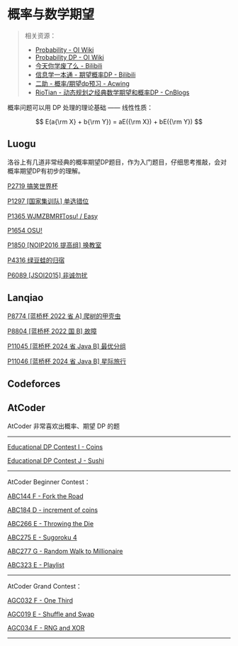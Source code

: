 # 概率与数学期望



> 相关资源：
> - [Probability - OI Wiki](https://oi-wiki.org/math/probability/basic-conception/) 
> - [Probability DP - OI Wiki](https://oi-wiki.org/dp/probability/) 
> - [今天你学废了么 - Bilibili](https://space.bilibili.com/3461575069403560/search/video?keyword=概率) 
> - [信息学一本通 - 期望概率DP - Bilibili](https://www.bilibili.com/video/BV1yA411r7mj/) 
> - [二助 - 概率/期望dp预习 - Acwing](https://www.acwing.com/blog/content/1723/) 
> - [RioTian - 动态规划之经典数学期望和概率DP - CnBlogs](https://www.cnblogs.com/RioTian/p/14117154.html) 





概率问题可以用 DP 处理的理论基础 —— 线性性质：

$$
E(a{\rm X} + b{\rm Y}) = aE({\rm X}) + bE({\rm Y})
$$


## Luogu

洛谷上有几道非常经典的概率期望DP题目，作为入门题目，仔细思考推敲，会对概率期望DP有初步的理解。


[P2719 搞笑世界杯](https://www.luogu.com.cn/problem/P2719) 

[P1297 [国家集训队] 单选错位](https://www.luogu.com.cn/problem/P1297) 

[P1365 WJMZBMR打osu! / Easy](https://www.luogu.com.cn/problem/P1365) 

[P1654 OSU!](https://www.luogu.com.cn/problem/P1654) 

[P1850 [NOIP2016 提高组] 换教室](https://www.luogu.com.cn/problem/P1850) 

[P4316 绿豆蛙的归宿](https://www.luogu.com.cn/problem/P4316) 

[P6089 [JSOI2015] 非诚勿扰](https://www.luogu.com.cn/problem/P6089) 



## Lanqiao

[P8774 [蓝桥杯 2022 省 A] 爬树的甲壳虫](https://www.luogu.com.cn/problem/P8774) 

[P8804 [蓝桥杯 2022 国 B] 故障](https://www.luogu.com.cn/problem/P8804) 

[P11045 [蓝桥杯 2024 省 Java B] 最优分组](https://www.luogu.com.cn/problem/P11045) 

[P11046 [蓝桥杯 2024 省 Java B] 星际旅行](https://www.luogu.com.cn/problem/P11046) 


## Codeforces





## AtCoder


AtCoder 非常喜欢出概率、期望 DP 的题

---


[Educational DP Contest I - Coins](https://atcoder.jp/contests/dp/tasks/dp_i) 

[Educational DP Contest J - Sushi](https://atcoder.jp/contests/dp/tasks/dp_j) 



---


AtCoder Beginner Contest：

[ABC144 F - Fork the Road](https://atcoder.jp/contests/abc144/tasks/abc144_f) 

[ABC184 D - increment of coins](https://atcoder.jp/contests/abc184/tasks/abc184_d) 


[ABC266 E - Throwing the Die](https://atcoder.jp/contests/abc266/tasks/abc266_e) 


[ABC275 E - Sugoroku 4](https://atcoder.jp/contests/abc275/tasks/abc275_e) 

[ABC277 G - Random Walk to Millionaire ](https://atcoder.jp/contests/abc277/tasks/abc277_g) 


[ABC323 E - Playlist](https://atcoder.jp/contests/abc323/tasks/abc323_e) 




---


AtCoder Grand Contest：



[AGC032 F - One Third](https://atcoder.jp/contests/agc032/tasks/agc032_f) 


[AGC019 E - Shuffle and Swap](https://atcoder.jp/contests/agc019/tasks/agc019_e) 


[AGC034 F - RNG and XOR](https://atcoder.jp/contests/agc034/tasks) 



---
